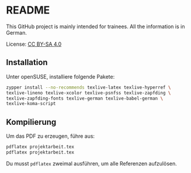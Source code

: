 # README

This GitHub project is mainly intended for trainees. All the information
is in German.

License: [CC BY-SA 4.0](https://creativecommons.org/licenses/by-sa/4.0/)

## Installation

Unter openSUSE, installiere folgende Pakete:

```bash
zypper install --no-recommends texlive-latex texlive-hyperref \
texlive-lineno texlive-xcolor texlive-psnfss texlive-zapfding \
texlive-zapfding-fonts texlive-german texlive-babel-german \
texlive-koma-script
```

## Kompilierung

Um das PDF zu erzeugen, führe aus:

```bash
pdflatex projektarbeit.tex
pdflatex projektarbeit.tex
```

Du musst `pdflatex` zweimal ausführen, um alle Referenzen aufzulösen.

